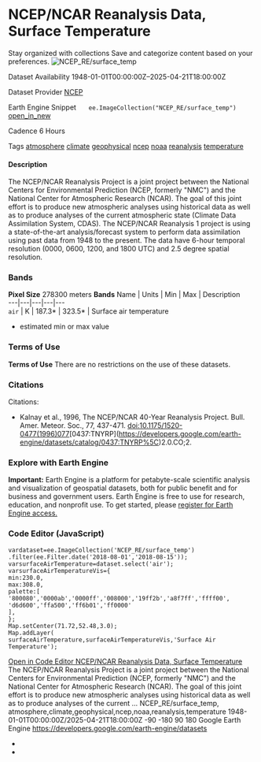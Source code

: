  
#  NCEP/NCAR Reanalysis Data, Surface Temperature 
Stay organized with collections  Save and categorize content based on your preferences. 
![NCEP_RE/surface_temp](https://developers.google.com/earth-engine/datasets/images/NCEP_RE/NCEP_RE_surface_temp_sample.png) 

Dataset Availability
    1948-01-01T00:00:00Z–2025-04-21T18:00:00Z 

Dataset Provider
     [ NCEP ](https://www.esrl.noaa.gov/psd/data/gridded/data.ncep.reanalysis.html) 

Earth Engine Snippet
     `    ee.ImageCollection("NCEP_RE/surface_temp")   ` [ open_in_new ](https://code.earthengine.google.com/?scriptPath=Examples:Datasets/NCEP_RE/NCEP_RE_surface_temp) 

Cadence
    6 Hours 

Tags
     [atmosphere](https://developers.google.com/earth-engine/datasets/tags/atmosphere) [climate](https://developers.google.com/earth-engine/datasets/tags/climate) [geophysical](https://developers.google.com/earth-engine/datasets/tags/geophysical) [ncep](https://developers.google.com/earth-engine/datasets/tags/ncep) [noaa](https://developers.google.com/earth-engine/datasets/tags/noaa) [reanalysis](https://developers.google.com/earth-engine/datasets/tags/reanalysis) [temperature](https://developers.google.com/earth-engine/datasets/tags/temperature)
#### Description
The NCEP/NCAR Reanalysis Project is a joint project between the National Centers for Environmental Prediction (NCEP, formerly "NMC") and the National Center for Atmospheric Research (NCAR). The goal of this joint effort is to produce new atmospheric analyses using historical data as well as to produce analyses of the current atmospheric state (Climate Data Assimilation System, CDAS). The NCEP/NCAR Reanalysis 1 project is using a state-of-the-art analysis/forecast system to perform data assimilation using past data from 1948 to the present. The data have 6-hour temporal resolution (0000, 0600, 1200, and 1800 UTC) and 2.5 degree spatial resolution.
### Bands
**Pixel Size** 278300 meters 
**Bands**
Name | Units | Min | Max | Description  
---|---|---|---|---  
`air` | K |  187.3*  |  323.5*  | Surface air temperature  
* estimated min or max value 
### Terms of Use
**Terms of Use**
There are no restrictions on the use of these datasets.
### Citations
Citations:
  * Kalnay et al., 1996, The NCEP/NCAR 40-Year Reanalysis Project. Bull. Amer. Meteor. Soc., 77, 437-471. [doi:10.1175/1520-0477(1996)077](https://doi.org/10.1175/1520-0477\(1996\)077%3C0437:TNYRP%3E2.0.CO;2)[0437:TNYRP\](https://developers.google.com/earth-engine/datasets/catalog/0437:TNYRP%5C)2.0.CO;2.


### Explore with Earth Engine
**Important:** Earth Engine is a platform for petabyte-scale scientific analysis and visualization of geospatial datasets, both for public benefit and for business and government users. Earth Engine is free to use for research, education, and nonprofit use. To get started, please [register for Earth Engine access.](https://console.cloud.google.com/earth-engine)
### Code Editor (JavaScript)
```
vardataset=ee.ImageCollection('NCEP_RE/surface_temp')
.filter(ee.Filter.date('2018-08-01','2018-08-15'));
varsurfaceAirTemperature=dataset.select('air');
varsurfaceAirTemperatureVis={
min:230.0,
max:308.0,
palette:[
'800080','0000ab','0000ff','008000','19ff2b','a8f7ff','ffff00',
'd6d600','ffa500','ff6b01','ff0000'
],
};
Map.setCenter(71.72,52.48,3.0);
Map.addLayer(
surfaceAirTemperature,surfaceAirTemperatureVis,'Surface Air Temperature');
```
[ Open in Code Editor ](https://code.earthengine.google.com/?scriptPath=Examples:Datasets/NCEP_RE/NCEP_RE_surface_temp)
[ NCEP/NCAR Reanalysis Data, Surface Temperature ](https://developers.google.com/earth-engine/datasets/catalog/NCEP_RE_surface_temp)
The NCEP/NCAR Reanalysis Project is a joint project between the National Centers for Environmental Prediction (NCEP, formerly "NMC") and the National Center for Atmospheric Research (NCAR). The goal of this joint effort is to produce new atmospheric analyses using historical data as well as to produce analyses of the current …
NCEP_RE/surface_temp, atmosphere,climate,geophysical,ncep,noaa,reanalysis,temperature 
1948-01-01T00:00:00Z/2025-04-21T18:00:00Z
-90 -180 90 180 
Google Earth Engine
https://developers.google.com/earth-engine/datasets
  * [ ](https://doi.org/https://www.esrl.noaa.gov/psd/data/gridded/data.ncep.reanalysis.html)
  * [ ](https://doi.org/https://developers.google.com/earth-engine/datasets/catalog/NCEP_RE_surface_temp)


